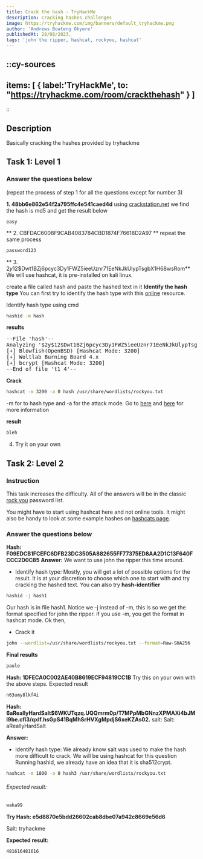 ```yaml
---
title: Crack the hash - TryHackMe
description: cracking hashes challenges
image: https://tryhackme.com/img/banners/default_tryhackme.png
author: 'Andrews Boateng Okyere'
publishedAt: 28/08/2023,
tags: 'john the ripper, hashcat, rockyou, hashcat'
---
```


::cy-sources
---
items: [
  {
    label:'TryHackMe',
    to: "https://tryhackme.com/room/crackthehash"
  }
]
---
::

## Description
Basically cracking the hashes provided by tryhackme

## Task 1: Level 1
### Answer the questions below
(repeat the process of step 1 for all the questions except for number 3)

 **1. 48bb6e862e54f2a795ffc4e541caed4d**
using [crackstation.net](crackstation.net) we find the hash is md5 and get the result below
```
easy
```
** 2. CBFDAC6008F9CAB4083784CBD1874F76618D2A97 **
repeat the same process
```sh
password123
```

** 3. $2y$12$Dwt1BZj6pcyc3Dy1FWZ5ieeUznr71EeNkJkUlypTsgbX1H68wsRom**
We will use hashcat, it is pre-installed on kali linux.


create a file called hash and paste the hashed text in it
**Identify the hash type**
You can first try to identify the hash type with this
[online](https://www.onlinehashcrack.com/hash-identification.php) resource. 

Identify hash type using cmd
```sh
hashid -m hash
```
**results**
<pre>
--File 'hash'--
Analyzing '$2y$12$Dwt1BZj6pcyc3Dy1FWZ5ieeUznr71EeNkJkUlypTsgbX1H68wsRom'
[+] Blowfish(OpenBSD) [Hashcat Mode: 3200]
[+] Woltlab Burning Board 4.x 
[+] bcrypt [Hashcat Mode: 3200]
--End of file 't1_4'--  
</pre>

 **Crack**
```sh
hashcat -m 3200 -a 0 hash /usr/share/wordlists/rockyou.txt
```
-m for to  hash type and -a for the attack mode. Go to [here](https://hashcat.net/wiki/doku.php?id=hashcat) and [here](https://hashcat.net/wiki/doku.php?id=example_hashes) for more information

**result**
```sh
bleh

```

4. Try it on your own


## Task 2: Level 2
### Instruction
This task increases the difficulty. All of the answers will be in the classic [rock you](https://github.com/brannondorsey/naive-hashcat/releases/download/data/rockyou.txt) password list.

You might have to start using hashcat here and not online tools. It might also be handy to look at some example hashes on [hashcats page](https://hashcat.net/wiki/doku.php?id=example_hashes).

### Answer the questions below
**Hash: F09EDCB1FCEFC6DFB23DC3505A882655FF77375ED8AA2D1C13F640FCCC2D0C85**
**Answer:**
We want to use john the ripper this time around.
- Identify hash type: Mostly, you will get a lot of possible options for the result. It is at your discretion to choose which one  to start with and try cracking the hashed text. You can also try **hash-identifier**
```sh
hashid -j hash1
```
Our hash is in file hash1. Notice we -j instead of -m, this is so we get the format specified for john the ripper. if you use -m, you get the format in hashcat mode. Ok then,
- Crack it
```sh
john --wordlist=/usr/share/wordlists/rockyou.txt --format=Raw-SHA256
```
**Final results**
```md
paule
```

**Hash: 1DFECA0C002AE40B8619ECF94819CC1B**
Try this on your own with the above steps.
Expected result
```sh
n63umy8lkf4i
```


**Hash: $6$aReallyHardSalt$6WKUTqzq.UQQmrm0p/T7MPpMbGNnzXPMAXi4bJMl9be.cfi3/qxIf.hsGpS41BqMhSrHVXgMpdjS6xeKZAs02.**
salt: Salt: aReallyHardSalt

**Answer:**
- Identify hash type: We already know salt was used to make the hash more difficult to crack. We will be using hashcat for this question
Running hashid, we already have an idea that it is sha512crypt.
```sh
hashcat -m 1800 -a 0 hash3 /usr/share/wordlists/rockyou.txt
```
###### Expected result:
```sh
waka99
```

**Try Hash: e5d8870e5bdd26602cab8dbe07a942c8669e56d6**

Salt: tryhackme

**Expected result:**
```sh
481616481616
```

